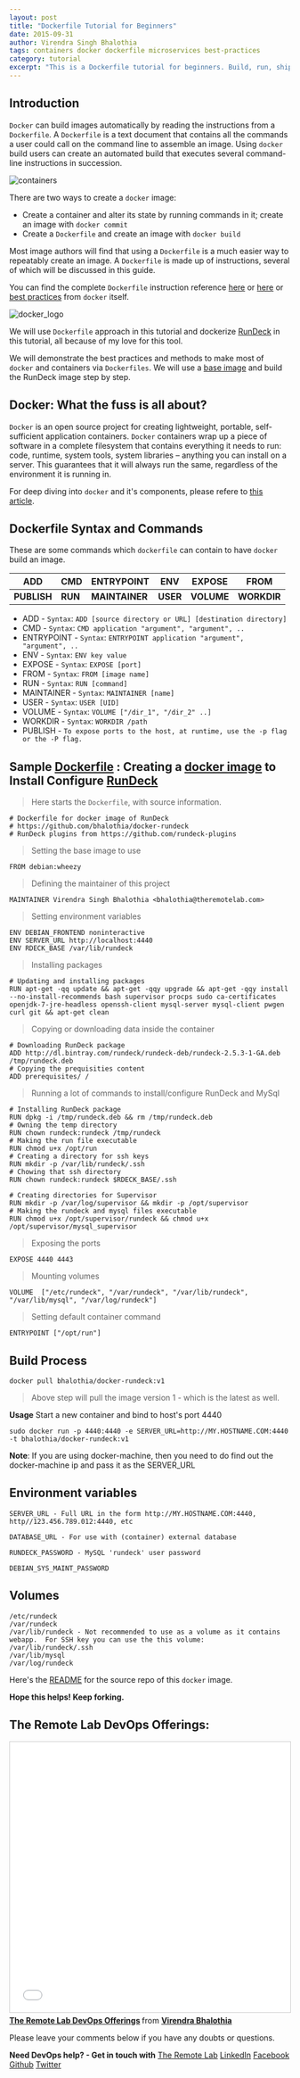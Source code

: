```yaml
---
layout: post
title: "Dockerfile Tutorial for Beginners"
date: 2015-09-31
author: Virendra Singh Bhalothia
tags: containers docker dockerfile microservices best-practices
category: tutorial
excerpt: "This is a Dockerfile tutorial for beginners. Build, run, ship containers in less than 30 minutes."
---
```



## Introduction

`Docker` can build images automatically by reading the instructions from a `Dockerfile`. A `Dockerfile` is a text document that contains all the commands a user could call on the command line to assemble an image. Using `docker` build users can create an automated build that executes several command-line instructions in succession.


![containers][15]


There are two ways to create a `docker` image:

- Create a container and alter its state by running commands in it; create an image with `docker commit`
- Create a `Dockerfile` and create an image with `docker build`

Most image authors will find that using a `Dockerfile` is a much easier way to repeatably create an image. A `Dockerfile` is made up of instructions, several of which will be discussed in this guide.

You can find the complete `Dockerfile` instruction reference [here][7] or [here][13] or [best practices][9] from `docker` itself.


![docker_logo][16]


We will use `Dockerfile` approach in this tutorial and dockerize [RunDeck][6] in this tutorial, all because of my love for this tool.  

We will demonstrate the best practices and methods to make most of `docker` and containers via `Dockerfiles`. We will use a [base image][8] and build the RunDeck image step by step.


## Docker: What the fuss is all about?

`Docker` is an open source project for creating lightweight, portable, self-sufficient application containers. `Docker` containers wrap up a piece of software in a complete filesystem that contains everything it needs to run: code, runtime, system tools, system libraries – anything you can install on a server. This guarantees that it will always run the same, regardless of the environment it is running in.

For deep diving into `docker` and it's components, please refere to [this article][10].


## Dockerfile Syntax and Commands

These are some commands which `dockerfile` can contain to have `docker` build an image.



| ADD         | CMD     | ENTRYPOINT     | ENV      | EXPOSE     | FROM        |
|-------------|---------|----------------|----------|------------|-------------|
| **PUBLISH** | **RUN** | **MAINTAINER** | **USER** | **VOLUME** | **WORKDIR** |



- ADD - `Syntax`: `ADD [source directory or URL] [destination directory]`
- CMD - `Syntax`: `CMD application "argument", "argument", ..`
- ENTRYPOINT - `Syntax`: `ENTRYPOINT application "argument", "argument", ..`
- ENV - `Syntax`: `ENV key value`
- EXPOSE - `Syntax`: `EXPOSE [port]`
- FROM - `Syntax`: `FROM [image name]`
- RUN - `Syntax`: `RUN [command]`
- MAINTAINER - `Syntax`: `MAINTAINER [name]`
- USER - `Syntax`: `USER [UID]`
- VOLUME - `Syntax`: `VOLUME ["/dir_1", "/dir_2" ..]`
- WORKDIR - `Syntax`: `WORKDIR /path`
- PUBLISH - `To expose ports to the host, at runtime, use the -p flag or the -P flag.`

## Sample [Dockerfile][11] : Creating a [docker image][12] to Install Configure [RunDeck][6]

> Here starts the `Dockerfile`, with source information.


```
# Dockerfile for docker image of RunDeck
# https://github.com/bhalothia/docker-rundeck
# RunDeck plugins from https://github.com/rundeck-plugins
```

> Setting the base image to use

`FROM debian:wheezy`

> Defining the maintainer of this project

```MAINTAINER Virendra Singh Bhalothia <bhalothia@theremotelab.com>```

> Setting environment variables

```
ENV DEBIAN_FRONTEND noninteractive
ENV SERVER_URL http://localhost:4440
ENV RDECK_BASE /var/lib/rundeck
```
> Installing packages

```
# Updating and installing packages
RUN apt-get -qq update && apt-get -qqy upgrade && apt-get -qqy install --no-install-recommends bash supervisor procps sudo ca-certificates openjdk-7-jre-headless openssh-client mysql-server mysql-client pwgen curl git && apt-get clean
```
> Copying or downloading data inside the container

```
# Downloading RunDeck package
ADD http://dl.bintray.com/rundeck/rundeck-deb/rundeck-2.5.3-1-GA.deb /tmp/rundeck.deb
# Copying the prequisities content
ADD prerequisites/ /
```
> Running a lot of commands to install/configure RunDeck and MySql

```
# Installing RunDeck package
RUN dpkg -i /tmp/rundeck.deb && rm /tmp/rundeck.deb
# Owning the temp directory
RUN chown rundeck:rundeck /tmp/rundeck
# Making the run file executable
RUN chmod u+x /opt/run
# Creating a directory for ssh keys
RUN mkdir -p /var/lib/rundeck/.ssh
# Chowing that ssh directory
RUN chown rundeck:rundeck $RDECK_BASE/.ssh

# Creating directories for Supervisor
RUN mkdir -p /var/log/supervisor && mkdir -p /opt/supervisor
# Making the rundeck and mysql files executable
RUN chmod u+x /opt/supervisor/rundeck && chmod u+x /opt/supervisor/mysql_supervisor
```
> Exposing the ports

`EXPOSE 4440 4443`

> Mounting volumes

`VOLUME  ["/etc/rundeck", "/var/rundeck", "/var/lib/rundeck", "/var/lib/mysql", "/var/log/rundeck"]`

> Setting default container command

`ENTRYPOINT ["/opt/run"]`



## Build Process

`docker pull bhalothia/docker-rundeck:v1`

> Above step will pull the image version 1 - which is the latest as well.


__Usage__
Start a new container and bind to host's port 4440


`sudo docker run -p 4440:4440 -e SERVER_URL=http://MY.HOSTNAME.COM:4440 -t bhalothia/docker-rundeck:v1`


**Note**: If you are using docker-machine, then you need to do find out the docker-machine ip and pass it as the SERVER_URL


## Environment variables

```
SERVER_URL - Full URL in the form http://MY.HOSTNAME.COM:4440, http//123.456.789.012:4440, etc

DATABASE_URL - For use with (container) external database

RUNDECK_PASSWORD - MySQL 'rundeck' user password

DEBIAN_SYS_MAINT_PASSWORD
```

## Volumes

```
/etc/rundeck
/var/rundeck
/var/lib/rundeck - Not recommended to use as a volume as it contains webapp.  For SSH key you can use the this volume: /var/lib/rundeck/.ssh
/var/lib/mysql
/var/log/rundeck
```

Here's the [README][14] for the source repo of this `docker` image.


**Hope this helps! Keep forking.**

## The Remote Lab DevOps Offerings:
<iframe src="//www.slideshare.net/slideshow/embed_code/key/h9h9GNjX5Gncpi" width="595" height="485" frameborder="0" marginwidth="0" marginheight="0" scrolling="no" style="border:1px solid #CCC; border-width:1px; margin-bottom:5px; max-width: 100%;" allowfullscreen> </iframe> <div style="margin-bottom:5px"> <strong> <a href="//www.slideshare.net/bhalothia/the-remote-lab-devops-offerings" title="The Remote Lab DevOps Offerings" target="_blank">The Remote Lab DevOps Offerings</a> </strong> from <strong><a href="//www.slideshare.net/bhalothia" target="_blank">Virendra Bhalothia</a></strong> </div>

Please leave your comments below if you have any doubts or questions.

**Need DevOps help? - Get in touch with** [The Remote Lab][1]
[LinkedIn][2] [Facebook][3] [Github][4] [Twitter][5]


  [1]: http://theremotelab.com
  [2]: https://www.linkedin.com/company/the-remote-lab
  [3]: https://www.facebook.com/TheRemoteLab
  [4]: https://github.com/TheRemoteLab
  [5]: https://twitter.com/TheRemoteLab
  [6]: https://rundeck.org
  [7]: http://www.projectatomic.io/docs/docker-building-images/
  [8]: https://hub.docker.com/r/library/debian/
  [9]: https://docs.docker.com/articles/dockerfile_best-practices/
  [10]: https://www.digitalocean.com/community/tutorials/how-to-install-and-use-docker-getting-started
  [11]: https://github.com/TheRemoteLab/docker-rundeck/blob/master/Dockerfile
  [12]: https://hub.docker.com/r/bhalothia/docker-rundeck/
  [13]: http://crosbymichael.com/dockerfile-best-practices.html
  [14]: https://github.com/TheRemoteLab/docker-rundeck/blob/master/README.md
  [15]: http://i.giphy.com/OP7kIfBat5sGY.gif
  [16]: https://d21ii91i3y6o6h.cloudfront.net/gallery_images/from_proof/1026/large/1396373089/docker.png
